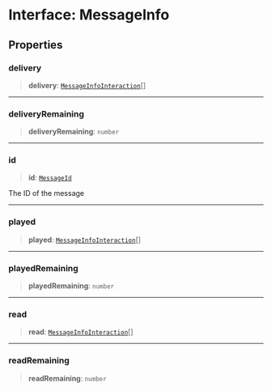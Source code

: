 # Interface: MessageInfo

## Properties

### delivery

> **delivery**: [`MessageInfoInteraction`](/api/api/model/message/interfaces/MessageInfoInteraction.md)[]

***

### deliveryRemaining

> **deliveryRemaining**: `number`

***

### id

> **id**: [`MessageId`](/api/api/model/aliases/type-aliases/MessageId.md)

The ID of the message

***

### played

> **played**: [`MessageInfoInteraction`](/api/api/model/message/interfaces/MessageInfoInteraction.md)[]

***

### playedRemaining

> **playedRemaining**: `number`

***

### read

> **read**: [`MessageInfoInteraction`](/api/api/model/message/interfaces/MessageInfoInteraction.md)[]

***

### readRemaining

> **readRemaining**: `number`
